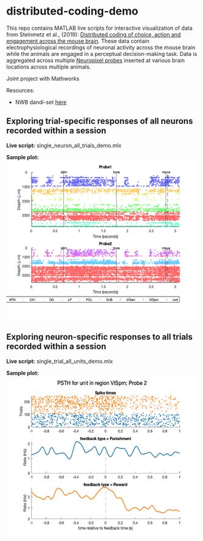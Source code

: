 # distributed-coding-demo

This repo contains MATLAB live scripts for interactive visualization of data from Steinmetz et al., (2019): [Distributed coding of choice, action and engagement across the mouse brain](https://www.nature.com/articles/s41586-019-1787-x). These data contain electrophysiological recordings of neuronal activity across the mouse brain while the animals are engaged in a perceptual decision-making task. Data is aggregated across multiple [Neuropixel probes](https://www.ucl.ac.uk/neuropixels/) inserted at various brain locations across multiple animals.

Joint project with Mathworks

Resources:
* NWB dandi-set [here](https://dandiarchive.org/dandiset/000017/draft)

## Exploring trial-specific responses of all neurons recorded within a session 

**Live script:** single_neuron_all_trials_demo.mlx

**Sample plot:** 
<img src="./sample_plots/singleTrialRaster.png" width = "560" height = "420">


## Exploring neuron-specific responses to all trials recorded within a session 

**Live script:**  single_trial_all_units_demo.mlx

**Sample plot:** 
<img src="./sample_plots/singleNeuronRaster.png" width = "560" height = "420">

